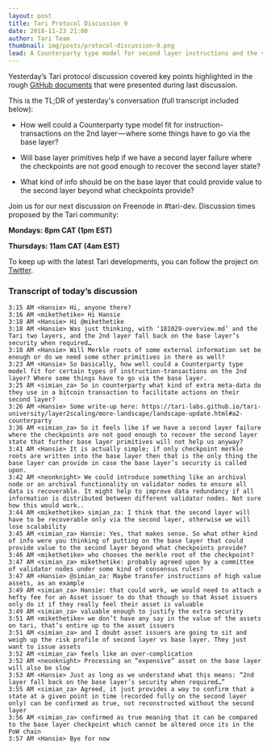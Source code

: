 ```yaml
---
layout: post
title: Tari Protocol Discussion 9
date: 2018-11-23 21:00
author: Tari Team
thumbnail: img/posts/protocol-discussion-9.png
lead: A Counterparty type model for second layer instructions and the value of base layer primitives.
---
```


Yesterday’s Tari protocol discussion covered key points highlighted in the rough [GitHub documents](https://github.com/tari-project/RFC/tree/master/proposals) that were presented during last discussion. 

This is the TL;DR of yesterday's conversation (full transcript included below):

* How well could a Counterparty type model fit for instruction-transactions on the 2nd layer — where some things have to go via the base layer?

* Will base layer primitives help if we have a second layer failure where the checkpoints are not good enough to recover the second layer state?

* What kind of info should be on the base layer that could provide value to the second layer beyond what checkpoints provide?

Join us for our next discussion on Freenode in #tari-dev.
Discussion times proposed by the Tari community:

**Mondays: 8pm CAT (1pm EST)**

**Thursdays: 11am CAT (4am EST)**

To keep up with the latest Tari developments, you can follow the project on [Twitter](https://twitter.com/tari).

### Transcript of today’s discussion

```
3:15 AM <Hansie> Hi, anyone there?
3:16 AM <mikethetike> Hi Hansie
3:18 AM <Hansie> Hi @mikethetike
3:18 AM <Hansie> Was just thinking, with ‘181029-overview.md’ and the Tari two layers, and the 2nd layer fall back on the base layer’s security when required…
3:18 AM <Hansie> Will Merkle roots of some external information set be enough or do we need some other primitives in there as well?
3:23 AM <Hansie> So basically, how well could a Counterparty type model fit for certain types of instruction-transactions on the 2nd layer? Where some things have to go via the base layer.
3:25 AM <simian_za> So in counterparty what kind of extra meta-data do they use in a bitcoin transaction to facilitate actions on their second layer?
3:26 AM <Hansie> Some write-up here: https://tari-labs.github.io/tari-university/layer2scaling/more-landscape/landscape-update.html#a2-counterparty
3:36 AM <simian_za> So it feels like if we have a second layer failure where the checkpoints are not good enough to recover the second layer state that further base layer primitives will not help us anyway?
3:41 AM <Hansie> It is actually simple; if only checkpoint merkle roots are written into the base layer then that is the only thing the base layer can provide in case the base layer’s security is called upon.
3:42 AM <neonknight> We could introduce something like an archival node or an archival functionality on validator nodes to ensure all data is recoverable. It might help to improve data redundancy if all information is distributed between different validator nodes. Not sure how this would work..
3:44 AM <mikethetike> simian_za: I think that the second layer will have to be recoverable only via the second layer, otherwise we will lose scalability
3:45 AM <simian_za> Hansie: Yes, that makes sense. So what other kind of info were you thinking of putting on the base layer that could provide value to the second layer beyond what checkpoints provide?
3:46 AM <mikethetike> who chooses the merkle root of the checkpoint?
3:47 AM <simian_za> mikethetike: probably agreed upon by a committee of validator nodes under some kind of consensus rules?
3:47 AM <Hansie> @simian_za: Maybe transfer instructions of high value assets, as an example
3:49 AM <simian_za> Hansie: that could work, we would need to attach a hefty fee for an Asset issuer to do that though so that Asset issuers only do it if they really feel their asset is valuable
3:49 AM <simian_za> valuable enough to justify the extra security
3:51 AM <mikethetike> we don’t have any say in the value of the assets on tari, that’s entire up to the asset issuers
3:51 AM <simian_za> and I doubt asset issuers are going to sit and weigh up the risk profile of second layer vs base layer. They just want to issue assets
3:52 AM <simian_za> feels like an over-complication
3:52 AM <neonknight> Processing an “expensive” asset on the base layer will also be slow
3:53 AM <Hansie> Just as long as we understand what this means: “2nd layer fall back on the base layer’s security when required…”
3:55 AM <simian_za> Agreed, it just provides a way to confirm that a state at a given point in time (recorded fully on the second layer only) can be confirmed as true, not reconstructed without the second layer
3:56 AM <simian_za> confirmed as true meaning that it can be compared to the base layer checkpoint which cannot be altered once its in the PoW chain
3:57 AM <Hansie> Bye for now
```
